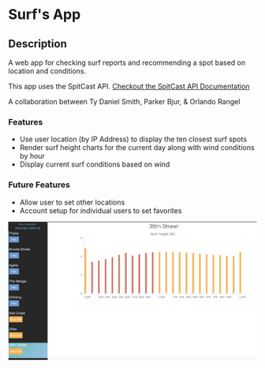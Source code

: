 # Surf's App

## Description
A web app for checking surf reports and recommending a spot based on location and conditions.

This app uses the SpitCast API. [Checkout the SpitCast API Documentation](http://www.spitcast.com/api/docs/)

A collaboration between Ty Daniel Smith, Parker Bjur, & Orlando Rangel

### Features
* Use user location (by IP Address) to display the ten closest surf spots
* Render surf height charts for the current day along with wind conditions by hour
* Display current surf conditions based on wind

### Future Features

* Allow user to set other locations
* Account setup for individual users to set favorites

![surf's App Screenshot](./images/surfsapp-screenshot.png)



